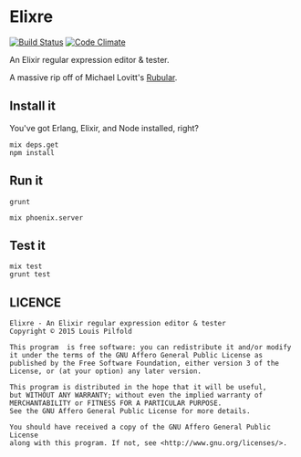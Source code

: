 # Elixre

[![Build Status](https://travis-ci.org/lpil/elixre.svg?branch=master)](https://travis-ci.org/lpil/elixre)
[![Code Climate](https://codeclimate.com/github/lpil/elixre/badges/gpa.svg)](https://codeclimate.com/github/lpil/elixre)

An Elixir regular expression editor & tester.

A massive rip off of Michael Lovitt's [Rubular](http://rubular.com/).

## Install it

You've got Erlang, Elixir, and Node installed, right?

```
mix deps.get
npm install
```

## Run it

```
grunt
```
```
mix phoenix.server
```

## Test it

```
mix test
grunt test
```

## LICENCE

```
Elixre - An Elixir regular expression editor & tester
Copyright © 2015 Louis Pilfold

This program  is free software: you can redistribute it and/or modify
it under the terms of the GNU Affero General Public License as
published by the Free Software Foundation, either version 3 of the
License, or (at your option) any later version.

This program is distributed in the hope that it will be useful,
but WITHOUT ANY WARRANTY; without even the implied warranty of
MERCHANTABILITY or FITNESS FOR A PARTICULAR PURPOSE.
See the GNU Affero General Public License for more details.

You should have received a copy of the GNU Affero General Public License
along with this program. If not, see <http://www.gnu.org/licenses/>.
```
